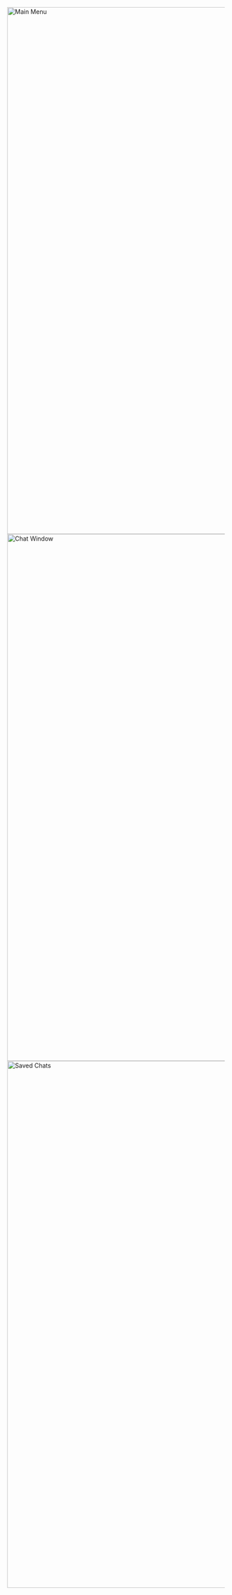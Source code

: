 <img width="1221" alt="Main Menu" src="https://github.com/user-attachments/assets/2c8da21d-c6e4-43f7-ac5d-ce81dc59e5d9">
<img width="1221" alt="Chat Window" src="https://github.com/user-attachments/assets/5982e057-b364-4f9f-b0d8-0c93defe124a">
<img width="1221" alt="Saved Chats" src="https://github.com/user-attachments/assets/78d1397b-2cdc-4f73-be09-560643c61281">
